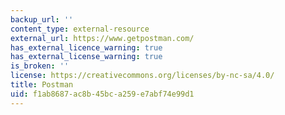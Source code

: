 ```yaml
---
backup_url: ''
content_type: external-resource
external_url: https://www.getpostman.com/
has_external_licence_warning: true
has_external_license_warning: true
is_broken: ''
license: https://creativecommons.org/licenses/by-nc-sa/4.0/
title: Postman
uid: f1ab8687-ac8b-45bc-a259-e7abf74e99d1
---
```

